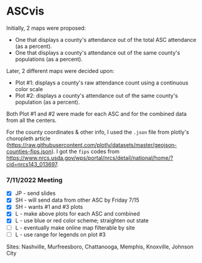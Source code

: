 # ASCvis
Initially, 2 maps were proposed:
- One that displays a county's attendance out of the total ASC attendance (as a percent).
- One that displays a county's attendance out of the same county's populations (as a percent).

Later, 2 different maps were decided upon:
- Plot #1: displays a county's raw attendance count using a continuous color scale
- Plot #2: displays a county's attendance out of the same county's population (as a percent).

Both Plot #1 and #2 were made for each ASC and for the combined data from all the centers.

For the county coordinates & other info, I used the `.json` file from plotly's choropleth article (https://raw.githubusercontent.com/plotly/datasets/master/geojson-counties-fips.json). I got the `fips` codes from https://www.nrcs.usda.gov/wps/portal/nrcs/detail/national/home/?cid=nrcs143_013697.

### 7/11/2022 Meeting

- [x] JP - send slides
- [x] SH - will send data from other ASC by Friday 7/15
- [x] SH - wants #1 and #3 plots
- [x] L - make above plots for each ASC and combined
- [X] L - use blue or red color scheme; straighten out state
- [ ] L - eventually make online map filterable by site
- [ ] L - use range for legends on plot #3

Sites: Nashville, Murfreesboro, Chattanooga, Memphis, Knoxville, Johnson City


